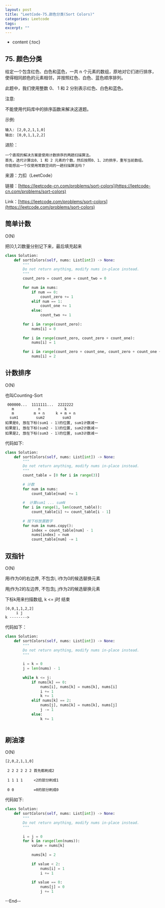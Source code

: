 ```yaml
---
layout: post
title: "LeetCode-75.颜色分类(Sort Colors)"
categories: Leetcode
tags: 
excerpt: ""
---
```


* content
{:toc}

## 75. 颜色分类

给定一个包含红色、白色和蓝色，一共 n 个元素的数组，原地对它们进行排序，使得相同颜色的元素相邻，并按照红色、白色、蓝色顺序排列。

此题中，我们使用整数 0、 1 和 2 分别表示红色、白色和蓝色。

注意:

不能使用代码库中的排序函数来解决这道题。

示例:

```
输入: [2,0,2,1,1,0]
输出: [0,0,1,1,2,2]
```

进阶：

```
一个直观的解决方案是使用计数排序的两趟扫描算法。
首先，迭代计算出0、1 和 2 元素的个数，然后按照0、1、2的排序，重写当前数组。
你能想出一个仅使用常数空间的一趟扫描算法吗？
```

来源：力扣（LeetCode）

链接：[https://leetcode-cn.com/problems/sort-colors](https://leetcode-cn.com/problems/sort-colors)

Link：[https://leetcode.com/problems/sort-colors](https://leetcode.com/problems/sort-colors)

## 简单计数

O(N)

把[0,1,2]数量分别记下来，最后填充起来

```python
class Solution:
    def sortColors(self, nums: List[int]) -> None:
        """
        Do not return anything, modify nums in-place instead.
        """
        count_zero = count_one = count_two = 0
        
        for num in nums:
            if num == 0:
                count_zero += 1
            elif num == 1:
                count_one += 1
            else:
                count_two += 1
            
        for i in range(count_zero):
            nums[i] = 0
            
        for i in range(count_zero, count_zero + count_one):
            nums[i] = 1
            
        for i in range(count_zero + count_one, count_zero + count_one + count_two):
            nums[i] = 2
```

## 计数排序

O(N)

也叫Counting-Sort

```
 000000...  1111111...  2222222
   m           n           k
   m         m + n     k + m + n
  sum1        sum2        sum3
如果是0, 放在下标(sum1 - 1)的位置, sum1计数减一
如果是1, 放在下标(sum2 - 1)的位置, sum2计数减一
如果是2, 放在下标(sum3 - 1)的位置, sum3计数减一
```
代码如下:

```python
class Solution:
    def sortColors(self, nums: List[int]) -> None:
        """
        Do not return anything, modify nums in-place instead.
        """
        count_table = [0 for i in range(3)]
        
        # 计数
        for num in nums:
            count_table[num] += 1
        
        #  计算sum1 ... sumN
        for i in range(1, len(count_table)):
            count_table[i] += count_table[i - 1]
            
        # 按下标放置数字
        for num in nums.copy():
            index = count_table[num] - 1
            nums[index] = num
            count_table[num] -= 1
```

## 双指针

O(N)

用i作为0的右边界, 不包含i, i作为0的候选替换元素

用j作为2的左边界, 不包含j, j作为2的候选替换元素

下标k用来扫描数组, k <= j时 结束

```
[0,0,1,1,2,2]
     i j
k -------->
```

代码如下：

```python
class Solution:
    def sortColors(self, nums: List[int]) -> None:
        """
        Do not return anything, modify nums in-place instead.
        """
        
        i = k = 0
        j = len(nums) - 1
        
        while k <= j:
            if nums[k] == 0:
                nums[i], nums[k] = nums[k], nums[i]
                i += 1
                k += 1
            elif nums[k] == 2:
                nums[j], nums[k] = nums[k], nums[j]
                j -= 1
            else:
                k += 1
        
```

## 刷油漆

O(N)

```
[2,0,2,1,1,0]

 2 2 2 2 2 2 首先都刷成2
 
 1 1 1 1     <2的部分刷成1

 0 0         =0的部分刷成0

```

代码如下:

```python
class Solution:
    def sortColors(self, nums: List[int]) -> None:
        """
        Do not return anything, modify nums in-place instead.
        """
        
        i = j = 0
        for k in range(len(nums)):
            value = nums[k]
            
            nums[k] = 2
            
            if value < 2:
                nums[i] = 1
                i += 1
                
            if value == 0:
                nums[j] = 0
                j += 1
```

--End--